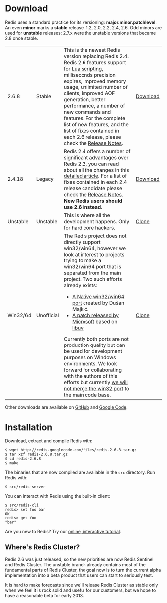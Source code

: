Download
===

Redis uses a standard practice for its versioning:
**major.minor.patchlevel**.
An even **minor** marks a **stable**
release: 1.2, 2.0, 2.2, 2.4, 2.6. Odd minors are used for **unstable**
releases: 2.7.x were the unstable versions that became 2.8 once stable.

<table class="versions">

  <tr class="current">
    <td>2.6.8</td>
    <td>Stable</td>
    <td>This is the newest Redis version replacing Redis 2.4.
    Redis 2.6 features support for <a href="/commands/eval">Lua scripting</a>, milliseconds precision expires, improved memory usage, unlimited number of clients, improved AOF generation, better performance, a number of new commands and features. For the complete list of new features, and the list of fixes contained in each 2.6 release, please check the <a href="https://github.com/antirez/redis/raw/2.6/00-RELEASENOTES">Release Notes</a>.
    <br>
    <td>
      <a href="http://redis.googlecode.com/files/redis-2.6.8.tar.gz">Download</a>
    </td>
  </tr>

  <tr class="current">
    <td>2.4.18</td>
    <td>Legacy</td>
    <td>
    Redis 2.4 offers a number of significant advantages over Redis 2.2, you can
    read about all the changes <a href="http://antirez.com/post/everything-about-redis-24">in this detailed article</a>. For a list of fixes contained in each 2.4 release candidate please check the <a href="https://github.com/antirez/redis/raw/2.4/00-RELEASENOTES">Release Notes</a>. <strong>New Redis users should use 2.6 instead</strong>.
    <br>
    <td>
      <a href="http://redis.googlecode.com/files/redis-2.4.18.tar.gz">Download</a>
    </td>
  </tr>

  <tr>
    <td>Unstable</td>
    <td>Unstable</td>
    <td>This is where all the development happens. Only for hard core hackers.
    <td>
      <a href="https://github.com/antirez/redis/tree/unstable">Clone</a>
    </td>
  </tr>

  <tr>
    <td>Win32/64</td>
    <td>Unofficial</td>
    <td>The Redis project does not directly support win32/win64, however we look at interest to projects trying to make a win32/win64 port that is separated from the main project. Two such efforts already exists:
    <ul>
        <li><a href="https://github.com/dmajkic/redis/">A Native win32/win64 port</a> created by Dušan Majkić.</li>
        <li><a href="https://gist.github.com/1439660">A patch released by Microsoft</a> based on <a href="https://github.com/joyent/libuv">libuv</a>.
    </ul>
    Currently both ports are not production quality but can be used for development purposes on Windows environments. We look forward for collaborating with the authors of this efforts but currently <a href="http://antirez.com/post/redis-win32-msft-patch.html">we will not merge the win32 port</a> to the main code base.
    <td>
      <a href="https://github.com/antirez/redis/tree/unstable">Clone</a>
    </td>
  </tr>

</table>

Other downloads are available on [GitHub](https://github.com/antirez/redis/downloads)
and [Google Code](http://code.google.com/p/redis/downloads/list?can=1).

Installation
===

Download, extract and compile Redis with:

    $ wget http://redis.googlecode.com/files/redis-2.6.8.tar.gz
    $ tar xzf redis-2.6.8.tar.gz
    $ cd redis-2.6.8
    $ make

The binaries that are now compiled are available in the `src` directory. Run Redis with:

    $ src/redis-server

You can interact with Redis using the built-in client:

    $ src/redis-cli
    redis> set foo bar
    OK
    redis> get foo
    "bar"

Are you new to Redis? Try our [online, interactive tutorial](http://try.redis-db.com).

Where's Redis Cluster?
---

Redis 2.6 was just released, so the new priorities are now Redis Sentinel and Redis Cluster. The unstable branch already contains most of the fundamental parts of Redis Cluster, the goal now is to turn the current alpha implementation into a beta product that users can start to seriously test.

It is hard to make forecasts since we'll release Redis Cluster as stable only when we feel it is rock solid and useful for our customers, but we hope to have a reasonable beta for early 2013.

